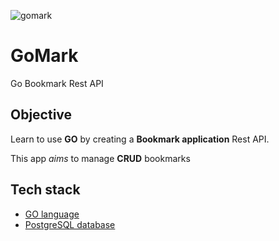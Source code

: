 
![gomark](https://socialify.git.ci/edwintantawi/gomark/image?description=1&font=Raleway&forks=1&issues=1&language=1&owner=1&pattern=Circuit%20Board&pulls=1&stargazers=1&theme=Dark)
# GoMark
Go Bookmark Rest API

## Objective
Learn to use **GO** by creating a **Bookmark application** Rest API.

This app _aims_ to manage **CRUD** bookmarks

## Tech stack
- [GO language](https://go.dev/)
- [PostgreSQL database](https://www.postgresql.org/)